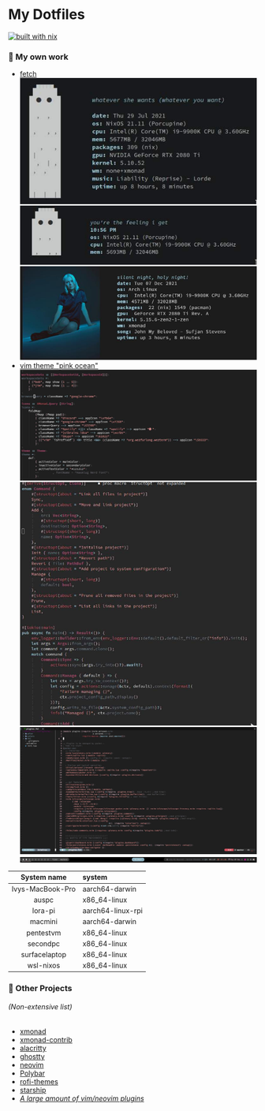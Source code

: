 # My Dotfiles
[![built with nix](https://builtwithnix.org/badge.svg)](https://builtwithnix.org)


### 🔨 My own work
* [fetch](fetch)
![large](screenshots/fetch/large.jpg)
![small](screenshots/fetch/small.jpg)
![image](screenshots/fetch/picture.jpg)
* [vim theme "pink ocean"](.config/nvim/colors/pink_ocean.vim)
![xmonad](screenshots/theme/xmonad.jpg)
![rust](screenshots/theme/rust.jpg)
![nvim](screenshots/nvim/full.jpg)
![bar](screenshots/polybar/whole.jpg)

| System name  |  system |
|:------------:|:--------|
| Ivys-MacBook-Pro |  aarch64-darwin |
| auspc |  x86_64-linux |
| lora-pi |  aarch64-linux-rpi |
| macmini |  aarch64-darwin |
| pentestvm |  x86_64-linux |
| secondpc |  x86_64-linux |
| surfacelaptop |  x86_64-linux |
| wsl-nixos |  x86_64-linux |


### 🤝 Other Projects
###### *(Non-extensive list*)

* [xmonad](https://github.com/xmonad/xmonad)
* [xmonad-contrib](https://github.com/xmonad/xmonad-contrib)
* [alacritty](https://github.com/alacritty/alacritty)
* [ghostty](https://github.com/ghostty-org/ghostty)
* [neovim](https://github.com/neovim/neovim)
* [Polybar](https://github.com/polybar/polybar)
* [rofi-themes](https://github.com/adi1090x/rofi)
* [starship](https://github.com/starship/starship)
* [*A large amount of vim/neovim plugins*](.config/nvim/fnl/plugins.fnl)
